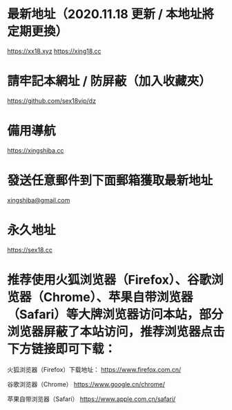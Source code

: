 # 最新地址（2020.11.18 更新 / 本地址將定期更換）
https://xx18.xyz https://xing18.cc
# 請牢記本網址 / 防屏蔽（加入收藏夾）
https://github.com/sex18vip/dz
# 備用導航
https://xingshiba.cc
# 發送任意郵件到下面郵箱獲取最新地址
xingshiba@gmail.com
# 永久地址
https://sex18.cc
# 推荐使用火狐浏览器（Firefox）、谷歌浏览器（Chrome）、苹果自带浏览器（Safari）等大牌浏览器访问本站，部分浏览器屏蔽了本站访问，推荐浏览器点击下方链接即可下载：
火狐浏览器（Firefox）下载地址：
https://www.firefox.com.cn/

谷歌浏览器（Chrome）
https://www.google.cn/chrome/

苹果自带浏览器（Safari）
https://www.apple.com.cn/safari/
